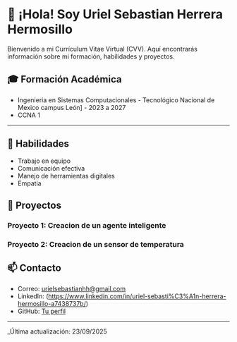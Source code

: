 # 👋 ¡Hola! Soy Uriel Sebastian Herrera Hermosillo

Bienvenido a mi Currículum Vitae Virtual (CVV). Aquí encontrarás información sobre mi formación, habilidades y proyectos.


## 🎓 Formación Académica
- Ingenieria en Sistemas Computacionales - Tecnológico Nacional de Mexico campus León] - 2023 a 2027
- CCNA 1

---

## 🧠 Habilidades
- Trabajo en equipo
- Comunicación efectiva
- Manejo de herramientas digitales
- Empatia


## 💼 Proyectos
### Proyecto 1: Creacion de un agente inteligente
### Proyecto 2: Creacion de un sensor de temperatura



## 📫 Contacto
- Correo: urielsebastianhh@gmail.com
- LinkedIn: (https://www.linkedin.com/in/uriel-sebasti%C3%A1n-herrera-hermosillo-a7438737b/)
- GitHub: [Tu perfil](https://github.com/usuario)

---

_Última actualización: 23/09/2025
